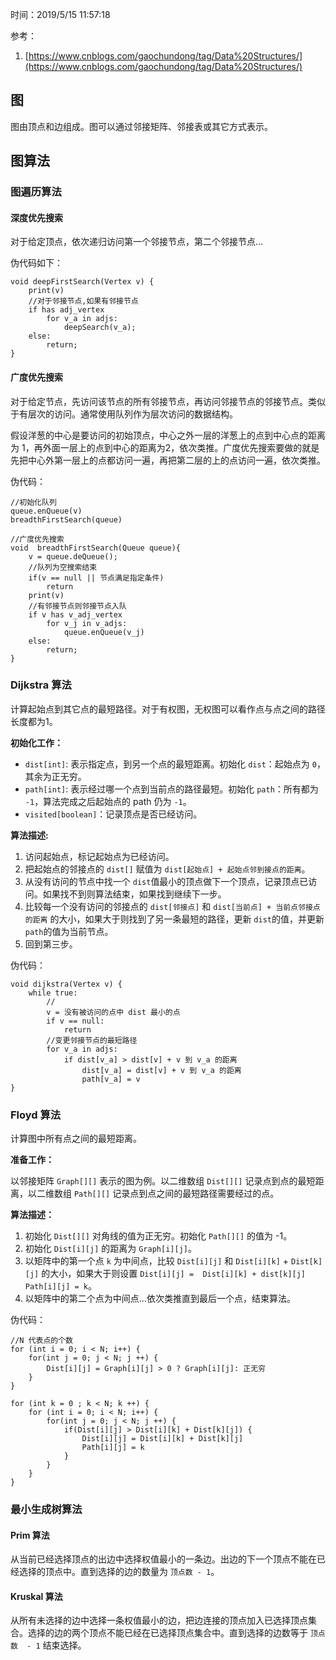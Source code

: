 时间：2019/5/15 11:57:18  

参考：

1. [https://www.cnblogs.com/gaochundong/tag/Data%20Structures/](https://www.cnblogs.com/gaochundong/tag/Data%20Structures/)

## 图  

图由顶点和边组成。图可以通过邻接矩阵、邻接表或其它方式表示。

## 图算法

### 图遍历算法  

#### 深度优先搜索  

对于给定顶点，依次递归访问第一个邻接节点，第二个邻接节点...

伪代码如下：

	void deepFirstSearch(Vertex v) {
		print(v)
		//对于邻接节点,如果有邻接节点
		if has adj_vertex
			for v_a in adjs:
				deepSearch(v_a);
		else:
			return;
	}

#### 广度优先搜索

对于给定节点，先访问该节点的所有邻接节点，再访问邻接节点的邻接节点。类似于有层次的访问。通常使用队列作为层次访问的数据结构。

假设洋葱的中心是要访问的初始顶点，中心之外一层的洋葱上的点到中心点的距离为 1，再外面一层上的点到中心的距离为2，依次类推。广度优先搜索要做的就是先把中心外第一层上的点都访问一遍，再把第二层的上的点访问一遍，依次类推。

伪代码：

	//初始化队列
	queue.enQueue(v)
	breadthFirstSearch(queue)

	//广度优先搜索
	void  breadthFirstSearch(Queue queue){
		v = queue.deQueue();
		//队列为空搜索结束
		if(v == null || 节点满足指定条件) 
			return 
		print(v)
		//有邻接节点则邻接节点入队
		if v has v_adj_vertex
			for v_j in v_adjs:
				queue.enQueue(v_j)
		else:
			return;
	}

### Dijkstra 算法  

计算起始点到其它点的最短路径。对于有权图，无权图可以看作点与点之间的路径长度都为1。

**初始化工作：**

* `dist[int]`: 表示指定点，到另一个点的最短距离。初始化 `dist`：起始点为 `0`，其余为正无穷。  
* `path[int]`: 表示经过哪一个点到当前点的路径最短。初始化 `path`：所有都为 `-1`，算法完成之后起始点的 path 仍为 `-1`。
* `visited[boolean]`：记录顶点是否已经访问。

**算法描述:**

1. 访问起始点，标记起始点为已经访问。
2. 把起始点的邻接点的 `dist[]` 赋值为 `dist[起始点] + 起始点邻到接点的距离`。
3. 从没有访问的节点中找一个 `dist`值最小的顶点做下一个顶点，记录顶点已访问。如果找不到则算法结束，如果找到继续下一步。
4. 比较每一个没有访问的邻接点的 `dist[邻接点]` 和 `dist[当前点] + 当前点邻接点的距离` 的大小，如果大于则找到了另一条最短的路径，更新 `dist`的值，并更新 `path`的值为当前节点。
5. 回到第三步。

伪代码：


	void dijkstra(Vertex v) {
		while true:
			//
			v = 没有被访问的点中 dist 最小的点
			if v == null:
				return
			//变更邻接节点的最短路径
			for v_a in adjs: 
				if dist[v_a] > dist[v] + v 到 v_a 的距离
					dist[v_a] = dist[v] + v 到 v_a 的距离
					path[v_a] = v
	}

### Floyd  算法  

计算图中所有点之间的最短距离。

**准备工作：**

以邻接矩阵 `Graph[][]` 表示的图为例。以二维数组 `Dist[][]` 记录点到点的最短距离，以二维数组 `Path[][]` 记录点到点之间的最短路径需要经过的点。

**算法描述：**

1. 初始化 `Dist[][]` 对角线的值为正无穷。初始化 `Path[][]` 的值为 -1。
2. 初始化 `Dist[i][j]` 的距离为 `Graph[i][j]`。
3. 以矩阵中的第一个点 `k` 为中间点，比较 `Dist[i][j]` 和 `Dist[i][k]` + `Dist[k][j]` 的大小，如果大于则设置 `Dist[i][j] =  Dist[i][k] + dist[k][j]` `Path[i][j] = k`。
4. 以矩阵中的第二个点为中间点...依次类推直到最后一个点，结束算法。

伪代码：

	//N 代表点的个数
	for (int i = 0; i < N; i++) {
		for(int j = 0; j < N; j ++) {
			Dist[i][j] = Graph[i][j] > 0 ? Graph[i][j]: 正无穷
		}
	}

	for (int k = 0 ; k < N; k ++) {
		for (int i = 0; i < N; i++) {
			for(int j = 0; j < N; j ++) {
				if(Dist[i][j] > Dist[i][k] + Dist[k][j]) {
					Dist[i][j] = Dist[i][k] + Dist[k][j]
					Path[i][j] = k
				}
			}
		}	
	}

###  最小生成树算法    
#### Prim 算法  

从当前已经选择顶点的出边中选择权值最小的一条边。出边的下一个顶点不能在已经选择的顶点中。直到选择的边的数量为 `顶点数 - 1`。

#### Kruskal  算法   

从所有未选择的边中选择一条权值最小的边，把边连接的顶点加入已选择顶点集合。选择的边的两个顶点不能已经在已选择顶点集合中。直到选择的边数等于 `顶点数  - 1` 结束选择。